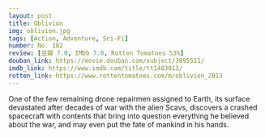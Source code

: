 ```yaml
---
layout: post 
title: Oblivion
img: oblivion.jpg
tags: [Action, Adventure, Sci-Fi]
number: No. 182
review: [豆瓣 7.0, IMDb 7.0, Rotten Tomatoes 53%]
douban_link: https://movie.douban.com/subject/3895511/
imdb_link: https://www.imdb.com/title/tt1483013/
rotten_link: https://www.rottentomatoes.com/m/oblivion_2013
---
```


One of the few remaining drone repairmen assigned to Earth, its surface devastated after decades of war with the alien Scavs, discovers a crashed spacecraft with contents that bring into question everything he believed about the war, and may even put the fate of mankind in his hands.